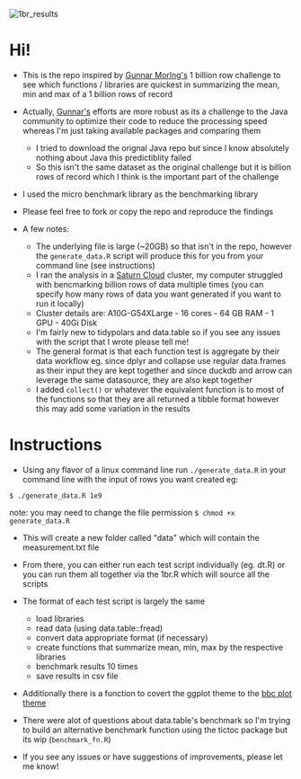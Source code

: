 
![1br_results](https://github.com/alejandrohagan/1br/assets/87534364/e4acbea1-9894-449f-bfb7-6e522f24cc55)


# Hi!

-  This is the repo inspired by [Gunnar Morlng's](https://www.morling.dev/blog/one-billion-row-challenge/) 1 billion row challenge to see which functions / libraries are quickest in summarizing the mean, min and max of a 1 billion rows of record

-  Actually, [Gunnar's](https://twitter.com/gunnarmorling/) efforts are more robust as its a challenge to the Java community to optimize their code to reduce the processing speed whereas I'm just taking available packages and comparing them
  
    -  I tried to download the orignal Java repo but since I know absolutely  nothing about Java this predictiblity failed
    -  So this isn't the same dataset as the original challenge but it is billion rows of record which I think is the important part of the challenge
    
-  I used the micro benchmark library as the benchmarking library
-  Please feel free to fork or copy the repo and reproduce the findings

-  A few notes:
    
    -  The underlying file is large (~20GB) so that isn't in  the repo, however the `generate_data.R` script will produce this for you from your command line (see instructions)
    -  I ran the analysis in a [Saturn Cloud](https://saturncloud.io/) cluster, my computer struggled with bencmarking billion rows of data multiple times (you can specify how many rows of data you want generated if you want to run it locally)
      -   Cluster details are: A10G-G54XLarge - 16 cores - 64 GB RAM - 1 GPU - 40Gi Disk 
    -  I'm fairly new to tidypolars and data.table so if you see any issues with the script that I wrote please tell me!
    -  The general format is that each function test is aggregate by their data workflow eg. since dplyr and collapse use regular data.frames as their input they are kept together and since duckdb and arrow can leverage the same datasource, they are also kept together
    -  I added `collect()` or whatever the equivalent function is  to most of the functions so that they are all returned a tibble format however this may add some variation in the results

 # Instructions

 -  Using any flavor of a linux command line run `./generate_data.R` in your command line with the input of rows you want created eg:
 ```
$ ./generate_data.R 1e9
```
note: you may need to change the file permission `$ chmod +x generate_data.R`

-  This will create a new folder called "data" which will contain the measurement.txt file
-  From there, you can either run each test script individually (eg. dt.R) or you can run them all together via the 1br.R which will source all the scripts
-  The format of each test script is largely the same

    -  load libraries
    -  read data (using data.table::fread)
    -  convert data appropriate format (if necessary)
    -  create functions that summarize mean, min, max by the respective libraries
    -  benchmark results 10 times
    -  save results in csv file
    
- Additionally there is a function to covert the ggplot theme to the [bbc plot theme](https://bbc.github.io/rcookbook/)
- There were alot of questions about data.table's benchmark so I'm trying to build an alternative benchmark function using the tictoc package but its wip (`benchmark_fn.R`)

-  If you see any issues or have suggestions of improvements, please let me know!
